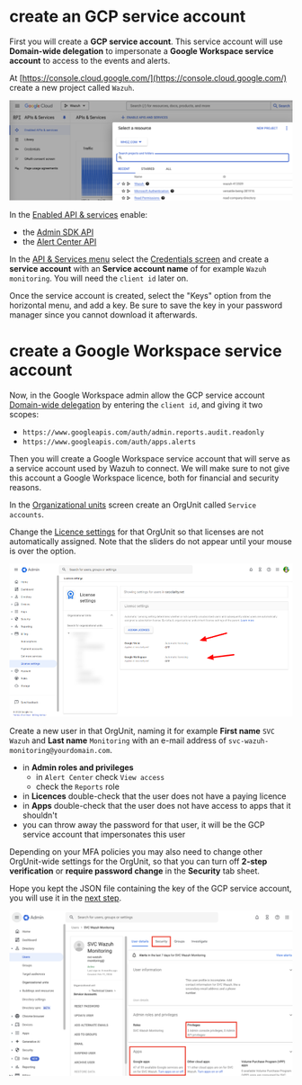 # create an GCP service account
First you will create a **GCP service account**. This service account will use **Domain-wide delegation** to impersonate a **Google Workspace service account** to access to the events and alerts.

At [https://console.cloud.google.com/](https://console.cloud.google.com/) create a new project called `Wazuh`.

![screenshot of create project in GCP](/doc/create%20project%20screenshot.png)

In the [Enabled API & services](https://console.cloud.google.com/apis/library) enable:
* the [Admin SDK API](https://console.cloud.google.com/apis/library/admin.googleapis.com) 
* the [Alert Center API](https://console.cloud.google.com/apis/api/alertcenter.googleapis.com)

In the [API & Services menu](https://console.cloud.google.com/apis) select the [Credentials screen](https://console.cloud.google.com/apis/credentials) and create a **service account** with an **Service account name** of for example `Wazuh monitoring`. You will need the `client id` later on.

Once the service account is created, select the "Keys" option from the horizontal menu, and add a key. Be sure to save the key in your password manager since you cannot download it afterwards.

# create a Google Workspace service account
Now, in the Google Workspace admin allow the GCP service account [Domain-wide delegation](https://admin.google.com/ac/owl/domainwidedelegation) by entering the `client id`, and giving it two scopes:
* `https://www.googleapis.com/auth/admin.reports.audit.readonly`
* `https://www.googleapis.com/auth/apps.alerts`

Then you will create a Google Workspace service account that will serve as a service account used by Wazuh to connect. We will make sure to not give this account a Google Workspace licence, both for financial and security reasons.

In the [Organizational units](https://admin.google.com/ac/orgunits) screen create an OrgUnit called `Service accounts`.

Change the [Licence settings](https://admin.google.com/ac/billing/licensesettings) for that OrgUnit so that licenses are not automatically assigned. Note that the sliders do not appear until your mouse is over the option.

![screenshot of licence settings](/doc/google%20licence%20settings.png)

Create a new user in that OrgUnit, naming it for example **First name** `SVC Wazuh` and **Last name** `Monitoring` with an e-mail address of `svc-wazuh-monitoring@yourdomain.com`. 
* in **Admin roles and privileges** 
  * in `Alert Center` check `View access`
  * check the `Reports` role
* in **Licences** double-check that the user does not have a paying licence
* in **Apps** double-check that the user does not have access to apps that it shouldn't
* you can throw away the password for that user, it will be the GCP service account that impersonates this user

Depending on your MFA policies you may also need to change other OrgUnit-wide settings for the OrgUnit, so that you can turn off **2-step verification** or **require password change** in the **Security** tab sheet.

Hope you kept the JSON file containing the key of the GCP service account, you will use it in the [next step](/doc/install-step-2.md).

![screenshot of user settings](/doc/google%20user%20settings.png)


